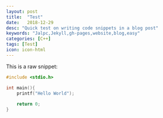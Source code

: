 ```yaml
---
layout: post
title:  "Test"
date:   2018-12-29
desc: "Quick test on writing code snippets in a blog post"
keywords: "Jalpc,Jekyll,gh-pages,website,blog,easy"
categories: [C++]
tags: [Test]
icon: icon-html
---
```


This is a raw snippet:

```c
#include <stdio.h>

int main(){
	printf("Hello World");
	
	return 0;
}
```